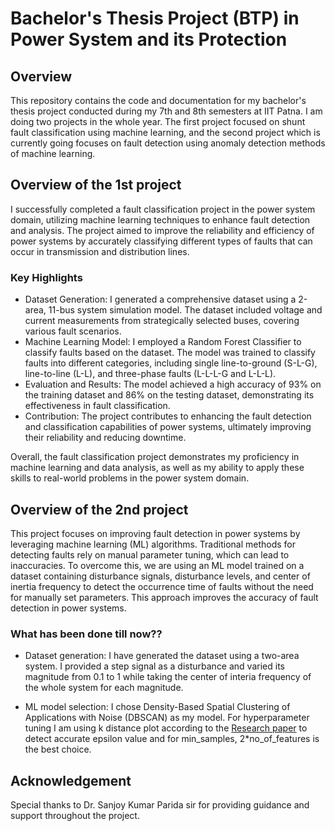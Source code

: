 
# Bachelor's Thesis Project (BTP) in Power System and its Protection

## Overview
This repository contains the code and documentation for my bachelor's thesis project conducted during my 7th and 8th semesters at IIT Patna. I am doing two projects in the whole year. The first project focused on shunt fault classification using machine learning, and the second project which is currently going focuses on fault detection using anomaly detection methods of machine learning.

## Overview of the 1st project
I successfully completed a fault classification project in the power system domain, utilizing machine learning techniques to enhance fault detection and analysis. The project aimed to improve the reliability and efficiency of power systems by accurately classifying different types of faults that can occur in transmission and distribution lines.

### Key Highlights
- Dataset Generation: I generated a comprehensive dataset using a 2-area, 11-bus system simulation model. The dataset included voltage and current measurements from strategically selected buses, covering various fault scenarios.
- Machine Learning Model: I employed a Random Forest Classifier to classify faults based on the dataset. The model was trained to classify faults into different categories, including single line-to-ground (S-L-G), line-to-line (L-L), and three-phase faults (L-L-L-G and L-L-L).
- Evaluation and Results: The model achieved a high accuracy of 93% on the training dataset and 86% on the testing dataset, demonstrating its effectiveness in fault classification.
- Contribution: The project contributes to enhancing the fault detection and classification capabilities of power systems, ultimately improving their reliability and reducing downtime.

Overall, the fault classification project demonstrates my proficiency in machine learning and data analysis, as well as my ability to apply these skills to real-world problems in the power system domain.

## Overview of the 2nd project
This project focuses on improving fault detection in power systems by leveraging machine learning (ML) algorithms. Traditional methods for detecting faults rely on manual parameter tuning, which can lead to inaccuracies. To overcome this, we are using an ML model trained on a dataset containing disturbance signals, disturbance levels, and center of inertia frequency to detect the occurrence time of faults without the need for manually set parameters. This approach improves the accuracy of fault detection in power systems.

### What has been done till now??
- Dataset generation: I have generated the dataset using a two-area system. I provided a step signal as a disturbance and varied its magnitude from 0.1 to 1 while taking the center of interia frequency of the whole system for each magnitude.

- ML model selection: I chose Density-Based Spatial Clustering of Applications with Noise (DBSCAN) as my model. For hyperparameter tuning I am using k distance plot according to the  [Research paper](https://www.khoury.northeastern.edu/home/vip/teach/DMcourse/2_cluster_EM_mixt/notes_slides/revisitofrevisitDBSCAN.pdf) to detect accurate epsilon value and for min_samples, 2*no_of_features is the best choice.

## Acknowledgement
Special thanks to Dr. Sanjoy Kumar Parida sir for providing guidance and support throughout the project.

